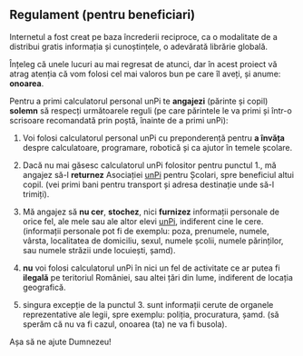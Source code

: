 ## Regulament (pentru beneficiari)

Internetul a fost creat pe baza încrederii reciproce, ca o modalitate de a distribui gratis informația și cunoștințele, o adevărată librărie globală.

Înțeleg că unele lucuri au mai regresat de atunci, dar în acest proiect vă atrag atenția că vom folosi cel mai valoros bun pe care îl aveți, și anume: **onoarea**.

Pentru a primi calculatorul personal unPi te **angajezi** (părinte și copil) **solemn** să respecți următoarele reguli (pe care părintele le va primi și într-o scrisoare recomandată prin poștă, înainte de a primi unPi):

1. Voi folosi calculatorul personal unPi cu preponderență pentru **a învăța** despre calculatoare, programare, robotică și ca ajutor în temele școlare.

2. Dacă nu mai găsesc calculatorul unPi folositor pentru punctul 1., mă angajez să-l **returnez** Asociației [unPi](http://returnez.unpi.ro/) pentru Școlari, spre beneficiul altui copil. (vei primi bani pentru transport și adresa destinație unde să-l trimiți).

3. Mă angajez să **nu cer**, **stochez**, nici **furnizez** informații personale de orice fel, ale mele sau ale altor elevi [unPi](https://www.unpi.ro/), indiferent cine le cere. (informații personale pot fi de exemplu: poza, prenumele, numele, vârsta, localitatea de domiciliu, sexul, numele școlii, numele părinților, sau numele străzii unde locuiești, șamd).

4. **nu** voi folosi calculatorul unPi în nici un fel de activitate ce ar putea fi **ilegală** pe teritoriul României, sau altei țări din lume, indiferent de locația geografică.

5. singura excepție de la punctul 3. sunt informații cerute de organele reprezentative ale legii, spre exemplu: poliția, procuratura, șamd. (să sperăm că nu va fi cazul, onoarea (ta) ne va fi busola).

Așa să ne ajute Dumnezeu!
